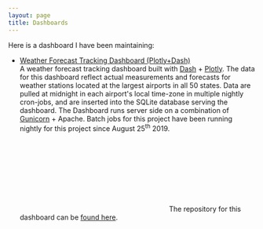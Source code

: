 ```yaml
---
layout: page
title: Dashboards
---
```


Here is a dashboard I have been maintaining:

- [Weather Forecast Tracking Dashboard (Plotly+Dash)](https://paulkepley.com/weather-app/)<a id="dash-weather-app"></a><br> A weather forecast tracking dashboard built with [Dash](https://plotly.com/dash/) + [Plotly](https://plotly.com/). The data for this dashboard reflect actual measurements and forecasts for weather stations located at the largest airports in all 50 states. Data are pulled at midnight in each airport's local time-zone in multiple nightly cron-jobs, and are inserted into the SQLite database serving the dashboard. The Dashboard runs server side on a combination of [Gunicorn](https://gunicorn.org/) + Apache. Batch jobs for this project have been running nightly for this project since August 25<sup>th</sup> 2019.

  <span><svg class="svg-icon grey" style="vertical-align:-0.1875em"><use xlink:href="{{ '/assets/minima-social-icons.svg#github' | relative_url }}"></use></svg> 
  The repository for this dashboard can be [found here](https://github.com/pkepley/dash-weather-app/tree/main/src).</span>
  
